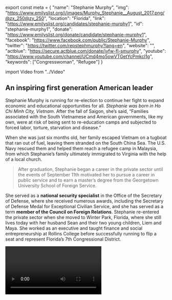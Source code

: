 export const meta = {
  "name": "Stephanie Murphy",
  "img": "https://www.emilyslist.org/i/images/Murphy_Stephanie__August_2017.png/@zx_250@zy_250",
  "location": "Florida",
  "link": "https://www.emilyslist.org/candidates/stephanie-murphy1",
  "id": "stephanie-murphy1",
  "donate": "https://www.emilyslist.org/donate/candidate/stephanie-murphy1",
  "facebook": "https://www.facebook.com/public/Stephanie-Murphy",
  "twitter": "https://twitter.com/repstephmurphy?lang=en",
  "website": "",
  "actblue": "https://secure.actblue.com/donate/ivfw-fl-smurphy",
  "youtube": "https://www.youtube.com/channel/UCmd4mo5owVTGetYcPmkcI1g",
  "keywords": ["Congresswoman", "Refugee"]
}

import Video from "../Video"

## An inspiring first generation American leader

Stephanie Murphy is running for re-election to continue her fight to expand economic and educational opportunities for all. _Stephanie was born in Ho Chi Minh City, Vietnam_. After the fall of Saigon, she’s said, “Families associated with the South Vietnamese and American governments, like my own, were at risk of being sent to re-education camps and subjected to forced labor, torture, starvation and disease.”

When she was just six months old, her family escaped Vietnam on a tugboat that ran out of fuel, leaving them stranded on the South China Sea. The U.S. Navy rescued them and helped them reach a refugee camp in Malaysia, from which Stephanie’s family ultimately immigrated to Virginia with the help of a local church.

> After graduation, Stephanie began a career in the private sector until the events of September 11th motivated her to pursue a career in public service and to earn a master’s degree from the Georgetown University School of Foreign Service.

She served as a **national security specialist** in the Office of the Secretary of Defense, where she received numerous awards, including the Secretary of Defense Medal for Exceptional Civilian Service, and she has served as a term **member of the Council on Foreign Relations**. Stephanie re-entered the private sector when she moved to Winter Park, Florida, where she still lives today with her husband Sean and their two young children, Liem and Maya. She worked as an executive and taught finance and social entrepreneurship at Rollins College before successfully running to flip a seat and represent Florida’s 7th Congressional District.

<Video id="lSkFCxaKQ_g" />

## A national security expert helping Floridians get a fair shot

“America’s greatness is not an abstract concept to me,” Stephanie has said. “I didn’t discover it from words on a page or lyrics in an anthem. My patriotism is the product of a life lesson instilled by U.S. service members who showed grace to desperate strangers at a time when they needed it most.” As a former national security specialist with experience working on counterterrorism issues, Stephanie is committed to confronting threats abroad without undermining our values. After Donald Trump issued his executive order on immigration, she spoke out strongly in opposition, arguing that it would only serve to “violate fundamental American values and undermine our national security. We must work,” she said, “in a bipartisan manner to strengthen our refugee policy in a way that keeps us secure and upholds our values.” Stephanie has called education “the single biggest factor changing the course” of her life, and is deeply committed to expanding access to education for all. As a business executive and educator, Stephanie cares deeply about growing Florida’s economy and creating jobs to help working families get ahead. One of the first pieces of legislation that she cosponsored in Congress was a bill to support entrepreneurship among women scientists. Stephanie is pro-choice and firmly committed to fighting to protect a woman’s right to make her own reproductive health care decisions, and will fight back against the GOP’s dangerous attempts to roll back Americans’ access to the health care they need.

## A rising star targeted for a tough re-election challenge

Stephanie is a rising star in the Democratic Party. She has an invaluable combination of personal and professional experience and expertise that we simply can’t afford to lose in Congress. As we face some of the biggest challenges we’ve ever faced as a country, we need Stephanie right where she is, using her unique voice and perspective to advocate for women and families. In 2016, Stephanie ran in a newly-drawn district evenly split between Democrats and Republicans following court-ordered redistricting. She ran a strong grassroots campaign, and incumbent Republican Rep. John Mica found himself vulnerable after more than two decades of advancing an extreme agenda in Congress and taking his once-safe Republican district for granted. Stephanie flipped this seat to bring new leadership to Washington in what the Orlando Sentinel called a “stunning upset,” but the 7th District is now a top target for Republican takeover in 2018 and the GOP is fighting hard to flip it back. We know Stephanie has what it takes to build and run a strong, winning campaign, but with margins this close in her district, she needs our continued support to fend off a Republican challenge. Let’s show her the full strength of the EMILY’s List community — now more than five million members strong — and show her that we have her back as she fights for our values every day.

